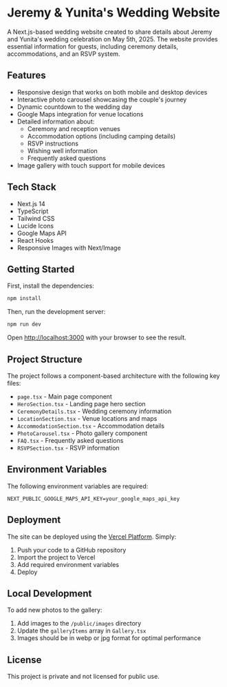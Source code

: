 # Jeremy & Yunita's Wedding Website

A Next.js-based wedding website created to share details about Jeremy and Yunita's wedding celebration on May 5th, 2025. The website provides essential information for guests, including ceremony details, accommodations, and an RSVP system.

## Features

- Responsive design that works on both mobile and desktop devices
- Interactive photo carousel showcasing the couple's journey
- Dynamic countdown to the wedding day
- Google Maps integration for venue locations
- Detailed information about:
  - Ceremony and reception venues
  - Accommodation options (including camping details)
  - RSVP instructions
  - Wishing well information
  - Frequently asked questions
- Image gallery with touch support for mobile devices

## Tech Stack

- Next.js 14
- TypeScript
- Tailwind CSS
- Lucide Icons
- Google Maps API
- React Hooks
- Responsive Images with Next/Image

## Getting Started

First, install the dependencies:

```bash
npm install
```

Then, run the development server:

```bash
npm run dev
```

Open [http://localhost:3000](http://localhost:3000) with your browser to see the result.

## Project Structure

The project follows a component-based architecture with the following key files:

- `page.tsx` - Main page component
- `HeroSection.tsx` - Landing page hero section
- `CeremonyDetails.tsx` - Wedding ceremony information
- `LocationSection.tsx` - Venue locations and maps
- `AccommodationSection.tsx` - Accommodation details
- `PhotoCarousel.tsx` - Photo gallery component
- `FAQ.tsx` - Frequently asked questions
- `RSVPSection.tsx` - RSVP information

## Environment Variables

The following environment variables are required:

```
NEXT_PUBLIC_GOOGLE_MAPS_API_KEY=your_google_maps_api_key
```

## Deployment

The site can be deployed using the [Vercel Platform](https://vercel.com/new). Simply:

1. Push your code to a GitHub repository
2. Import the project to Vercel
3. Add required environment variables
4. Deploy

## Local Development

To add new photos to the gallery:

1. Add images to the `/public/images` directory
2. Update the `galleryItems` array in `Gallery.tsx`
3. Images should be in webp or jpg format for optimal performance

## License

This project is private and not licensed for public use.
